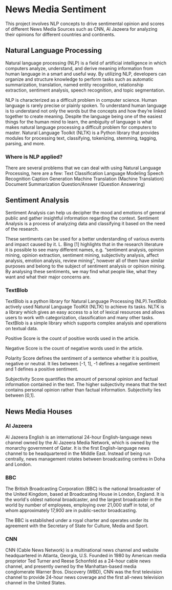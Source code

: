 # News Media Sentiment

This project involves NLP concepts to drive sentimental opinion and scores of different News Media Sources such as CNN, Al Jazeera  for analyzing their opinions for different countries and continents.

## Natural Language Processing
Natural language processing (NLP) is a field of artificial intelligence in which computers analyze, understand, and derive meaning information from human language in a smart and useful way. By utilizing NLP, developers can organize and structure knowledge to perform tasks such as automatic summarization, translation, named entity recognition, relationship extraction, sentiment analysis, speech recognition, and topic segmentation.

NLP is characterized as a difficult problem in computer science. Human language is rarely precise or plainly spoken. To understand human language is to understand not only the words but the concepts and how they’re linked together to create meaning. Despite the language being one of the easiest things for the human mind to learn, the ambiguity of language is what makes natural language processing a difficult problem for computers to master.
Natural Language Toolkit (NLTK) is a Python library that provides modules for processing text, classifying, tokenizing, stemming, tagging, parsing, and more.

### Where is NLP applied?
There are several problems that we can deal with using Natural Language Processing, here are a few:
Text Classification
Language Modeling
Speech Recognition
Caption Generation
Machine Translation (Machine Translation)
Document Summarization
Question/Answer (Question Answering)

## Sentiment Analysis

Sentiment Analysis can help us decipher the mood and emotions of general public and gather insightful information regarding the context. Sentiment Analysis is a process of analyzing data and classifying it based on the need of the research.

These sentiments can be used for a better understanding of various events and impact caused by it. L. Bing [1] highlights that in the research literature it is possible to see many different names, e.g. “sentiment analysis, opinion mining, opinion extraction, sentiment mining, subjectivity analysis, affect analysis, emotion analysis, review mining”, however all of them have similar purposes and belong to the subject of sentiment analysis or opinion mining. By analysing these sentiments, we may find what people like, what they want and what their major concerns are.

### TextBlob

TextBlob is a python library for Natural Language Processing (NLP).TextBlob actively used Natural Language ToolKit (NLTK) to achieve its tasks. NLTK is a library which gives an easy access to a lot of lexical resources and allows users to work with categorization, classification and many other tasks. TextBlob is a simple library which supports complex analysis and operations on textual data.

Positive Score is the count of positive words used in the article.

Negative Score is the count of negative words used in the article.

Polarity Score defines the sentiment of a sentence whether it is positive, negative or neutral. It lies between [-1, 1], -1 defines a negative sentiment and 1 defines a positive sentiment.

Subjectivity Score quantifies the amount of personal opinion and factual information contained in the text. The higher subjectivity means that the text contains personal opinion rather than factual information. Subjectivity lies between [0,1].

## News Media Houses

### Al Jazeera

Al Jazeera English is an international 24-hour English-language news channel owned by the Al Jazeera Media Network, which is owned by the monarchy government of Qatar. It is the first English-language news channel to be headquartered in the Middle East. Instead of being run centrally, news management rotates between broadcasting centres in Doha and London.

### BBC
The British Broadcasting Corporation (BBC) is the national broadcaster of the United Kingdom, based at Broadcasting House in London, England. It is the world's oldest national broadcaster, and the largest broadcaster in the world by number of employees, employing over 21,000 staff in total, of whom approximately 17,900 are in public-sector broadcasting.

The BBC is established under a royal charter and operates under its agreement with the Secretary of State for Culture, Media and Sport.

### CNN

CNN (Cable News Network) is a multinational news channel and website headquartered in Atlanta, Georgia, U.S. Founded in 1980 by American media proprietor Ted Turner and Reese Schonfeld as a 24-hour cable news channel, and presently owned by the Manhattan-based media conglomerate Warner Bros. Discovery (WBD), CNN was the first television channel to provide 24-hour news coverage and the first all-news television channel in the United States.
